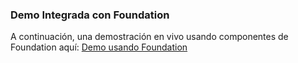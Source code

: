 ### Demo Integrada con Foundation

A continuación, una demostración en vivo usando componentes de Foundation aquí:
[Demo usando Foundation](https://github.com/QuickCorp/quickobjects_sample1foundation)
